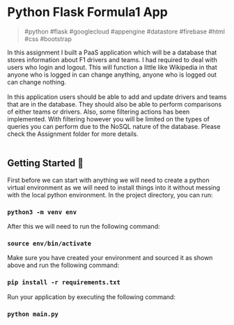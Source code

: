 # Python Flask Formula1 App

> #python #flask #googlecloud #appengine #datastore #firebase #html #css #bootstrap

In this assignment I built a PaaS application which will be a database that stores information about F1 drivers and teams. I had required to deal with users who login and logout. This will function a little like Wikipedia in that anyone who is logged in can change anything, anyone who is logged out can change nothing.<br><br>
In this application users should be able to add and update drivers and teams that are in the database. They should also be able to perform comparisons of either teams or drivers. Also, some filtering actions has been implemented. With filtering however you will be limited on the types of queries you can perform due to the NoSQL nature of the database. Please check the Assignment folder for more details.<br><br>

## Getting Started 🏁

First before we can start with anything we will need to create a python virtual environment as we will need to install things into it without messing with the local python environment. In the project directory, you can run:

### `python3 -m venv env`

After this we will need to run the following command:

### `source env/bin/activate`

Make sure you have created your environment and sourced it as shown above and run the following command:

### `pip install -r requirements.txt`

Run your application by executing the following command:
 
### `python main.py`

